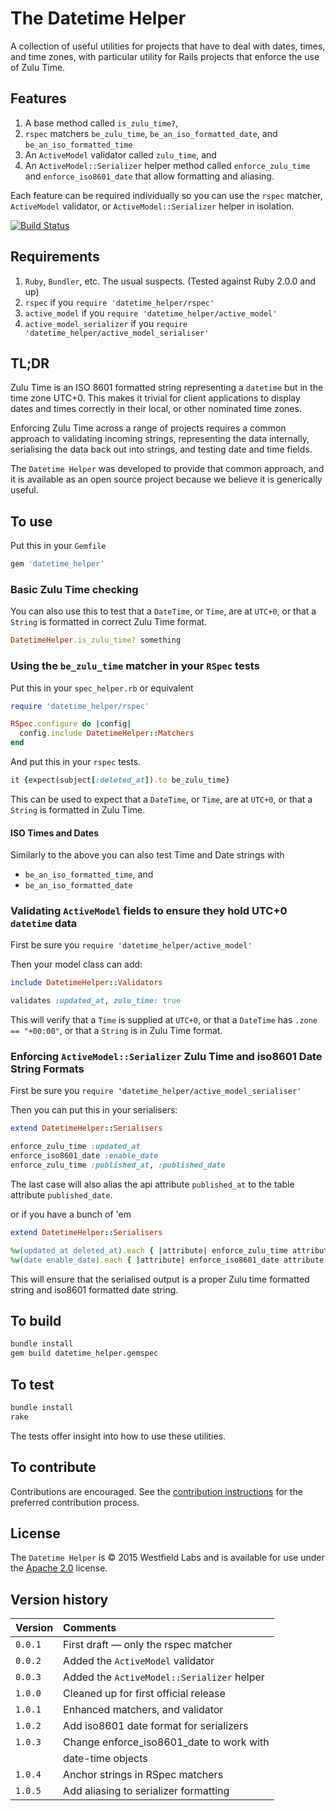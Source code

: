 # The Datetime Helper

A collection of useful utilities for projects that have to deal with dates, times, and time zones, with particular utility for Rails projects that enforce the use of Zulu Time.

## Features

1. A base method called `is_zulu_time?`,
2. `rspec` matchers `be_zulu_time`, `be_an_iso_formatted_date`, and `be_an_iso_formatted_time`
3. An `ActiveModel` validator called `zulu_time`, and
4. An `ActiveModel::Serializer` helper method called `enforce_zulu_time` and `enforce_iso8601_date` that allow formatting and aliasing.

Each feature can be required individually so you can use the `rspec` matcher, `ActiveModel` validator, or `ActiveModel::Serializer` helper in isolation.

[![Build Status](https://travis-ci.org/westfieldlabs/datetime_helper.svg?branch=master)](https://travis-ci.org/westfieldlabs/datetime_helper)

## Requirements

1. `Ruby`, `Bundler`, etc. The usual suspects. (Tested against Ruby 2.0.0 and up)
2. `rspec` if you `require 'datetime_helper/rspec'`
3. `active_model` if you `require 'datetime_helper/active_model'`
4. `active_model_serializer` if you `require 'datetime_helper/active_model_serialiser'`

## TL;DR

Zulu Time is an ISO 8601 formatted string representing a `datetime` but in the time zone UTC+0. This makes it trivial for client applications to display dates and times correctly in their local, or other nominated time zones.

Enforcing Zulu Time across a range of projects requires a common approach to validating incoming strings, representing the data internally, serialising the data back out into strings, and testing date and time fields.

The `Datetime Helper` was developed to provide that common approach, and it is available as an open source project because we believe it is generically useful.

## To use

Put this in your `Gemfile`

```ruby
gem 'datetime_helper'
```

### Basic Zulu Time checking

You can also use this to test that a `DateTime`, or `Time`, are at `UTC+0`, or
that a `String` is formatted in correct Zulu Time format.

```ruby
DatetimeHelper.is_zulu_time? something
```

### Using the `be_zulu_time` matcher in your `RSpec` tests

Put this in your `spec_helper.rb` or equivalent

```ruby
require 'datetime_helper/rspec'

RSpec.configure do |config|
  config.include DatetimeHelper::Matchers
end
```

And put this in your `rspec` tests.

```ruby
it {expect(subject[:deleted_at]).to be_zulu_time}
```

This can be used to expect that a `DateTime`, or `Time`, are at `UTC+0`, or that a `String` is formatted in Zulu Time.

#### ISO Times and Dates

Similarly to the above you can also test Time and Date strings with

* `be_an_iso_formatted_time`, and
* `be_an_iso_formatted_date`

### Validating `ActiveModel` fields to ensure they hold UTC+0 `datetime` data

First be sure you `require 'datetime_helper/active_model'`

Then your model class can add:

```ruby
include DatetimeHelper::Validators

validates :updated_at, zulu_time: true
```

This will verify that a `Time` is supplied at `UTC+0`,
or that a `DateTime` has `.zone == "+00:00"`,
or that a `String` is in Zulu Time format.

### Enforcing `ActiveModel::Serializer`  Zulu Time and iso8601 Date String Formats

First be sure you `require 'datetime_helper/active_model_serialiser'`

Then you can put this in your serialisers:

```ruby
extend DatetimeHelper::Serialisers

enforce_zulu_time :updated_at
enforce_iso8601_date :enable_date
enforce_zulu_time :published_at, :published_date
```

The last case will also alias the api attribute `published_at` to the table attribute `published_date`.

or if you have a bunch of 'em

```ruby
extend DatetimeHelper::Serialisers

%w(updated_at deleted_at).each { |attribute| enforce_zulu_time attribute }
%w(date enable_date).each { |attribute| enforce_iso8601_date attribute }
```

This will ensure that the serialised output is a proper Zulu time formatted
string and iso8601 formatted date string.

## To build

```sh
bundle install
gem build datetime_helper.gemspec
```

## To test

```sh
bundle install
rake
```

The tests offer insight into how to use these utilities.

## To contribute

Contributions are encouraged. See the [contribution instructions](contributing.md) for the preferred contribution process.

## License

The `Datetime Helper` is © 2015 Westfield Labs and is available for use under the [Apache 2.0](LICENSE) license.

## Version history

|Version| Comments                                   |
|:------|:-------------------------------------------|
|`0.0.1`| First draft — only the rspec matcher       |
|`0.0.2`| Added the `ActiveModel` validator          |
|`0.0.3`| Added the `ActiveModel::Serializer` helper |
|`1.0.0`| Cleaned up for first official release      |
|`1.0.1`| Enhanced matchers, and validator           |
|`1.0.2`| Add iso8601 date format for serializers    |
|`1.0.3`| Change enforce_iso8601_date to work with   |
|       | date-time objects                          |
|`1.0.4`| Anchor strings in RSpec matchers           |
|`1.0.5`| Add aliasing to serializer formatting      |
